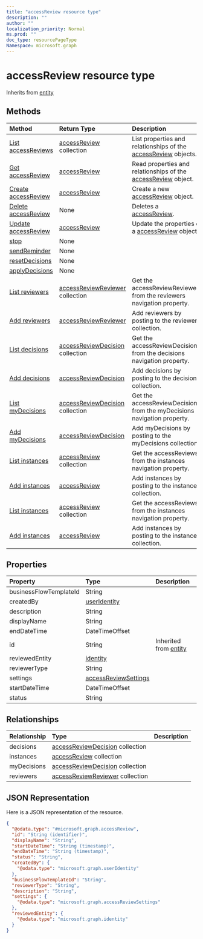 ```yaml
---
title: "accessReview resource type"
description: ""
author: ""
localization_priority: Normal
ms.prod: ""
doc_type: resourcePageType
Namespace: microsoft.graph
---
```



# accessReview resource type




Inherits from [entity](../resources/entity.md)

## Methods
|Method|Return Type|Description|
|:---|:---|:---|
|[List accessReviews](../api/accessreview-list.md)|[accessReview](../resources/accessReview.md) collection|List properties and relationships of the [accessReview](../resources/accessreview.md) objects.|
|[Get accessReview](../api/accessreview-get.md)|[accessReview](../resources/accessReview.md)|Read properties and relationships of the [accessReview](../resources/accessreview.md) object.|
|[Create accessReview](../api/accessreview-post-accessreviews.md)|[accessReview](../resources/accessReview.md)|Create a new [accessReview](../resources/accessreview.md) object.|
|[Delete accessReview](../api/accessreview-delete.md)|None|Deletes a [accessReview](../resources/accessreview.md).|
|[Update accessReview](../api/accessreview-update.md)|[accessReview](../resources/accessReview.md)|Update the properties of a [accessReview](../resources/accessreview.md) object.|
|[stop](../api/accessreview-stop.md)|None||
|[sendReminder](../api/accessreview-sendreminder.md)|None||
|[resetDecisions](../api/accessreview-resetdecisions.md)|None||
|[applyDecisions](../api/accessreview-applydecisions.md)|None||
|[List reviewers](../api/accessreview-list-reviewers.md)|[accessReviewReviewer](../resources/accessReviewReviewer.md) collection|Get the accessReviewReviewers from the reviewers navigation property.|
|[Add reviewers](../api/accessreview-post-reviewers.md)|[accessReviewReviewer](../resources/accessReviewReviewer.md)|Add reviewers by posting to the reviewers collection.|
|[List decisions](../api/accessreview-list-decisions.md)|[accessReviewDecision](../resources/accessReviewDecision.md) collection|Get the accessReviewDecisions from the decisions navigation property.|
|[Add decisions](../api/accessreview-post-decisions.md)|[accessReviewDecision](../resources/accessReviewDecision.md)|Add decisions by posting to the decisions collection.|
|[List myDecisions](../api/accessreview-list-mydecisions.md)|[accessReviewDecision](../resources/accessReviewDecision.md) collection|Get the accessReviewDecisions from the myDecisions navigation property.|
|[Add myDecisions](../api/accessreview-post-mydecisions.md)|[accessReviewDecision](../resources/accessReviewDecision.md)|Add myDecisions by posting to the myDecisions collection.|
|[List instances](../api/accessreview-list-instances.md)|[accessReview](../resources/accessReview.md) collection|Get the accessReviews from the instances navigation property.|
|[Add instances](../api/accessreview-post-instances.md)|[accessReview](../resources/accessReview.md)|Add instances by posting to the instances collection.|
|[List instances](../api/accessreview-list-instances.md)|[accessReview](../resources/accessReview.md) collection|Get the accessReviews from the instances navigation property.|
|[Add instances](../api/accessreview-post-instances.md)|[accessReview](../resources/accessReview.md)|Add instances by posting to the instances collection.|

## Properties
|Property|Type|Description|
|:---|:---|:---|
|businessFlowTemplateId|String||
|createdBy|[userIdentity](../resources/userIdentity.md)||
|description|String||
|displayName|String||
|endDateTime|DateTimeOffset||
|id|String| Inherited from [entity](../resources/entity.md)|
|reviewedEntity|[identity](../resources/identity.md)||
|reviewerType|String||
|settings|[accessReviewSettings](../resources/accessReviewSettings.md)||
|startDateTime|DateTimeOffset||
|status|String||

## Relationships
|Relationship|Type|Description|
|:---|:---|:---|
|decisions|[accessReviewDecision](../resources/accessReviewDecision.md) collection||
|instances|[accessReview](../resources/accessReview.md) collection||
|myDecisions|[accessReviewDecision](../resources/accessReviewDecision.md) collection||
|reviewers|[accessReviewReviewer](../resources/accessReviewReviewer.md) collection||

## JSON Representation
Here is a JSON representation of the resource.
<!-- {
  "blockType": "resource",
  "keyProperty": "id",
  "@odata.type": "microsoft.graph.accessReview",
  "baseType": "microsoft.graph.entity",
  "openType": false
}
-->
``` json
{
  "@odata.type": "#microsoft.graph.accessReview",
  "id": "String (identifier)",
  "displayName": "String",
  "startDateTime": "String (timestamp)",
  "endDateTime": "String (timestamp)",
  "status": "String",
  "createdBy": {
    "@odata.type": "microsoft.graph.userIdentity"
  },
  "businessFlowTemplateId": "String",
  "reviewerType": "String",
  "description": "String",
  "settings": {
    "@odata.type": "microsoft.graph.accessReviewSettings"
  },
  "reviewedEntity": {
    "@odata.type": "microsoft.graph.identity"
  }
}
```

